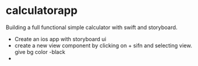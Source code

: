 # calculatorapp
Building a full functional simple calculator with swift and storyboard.

- Create an ios app with storyboard ui
- create a new view component by clicking on + sifn and selecting view. give bg color -black
- 